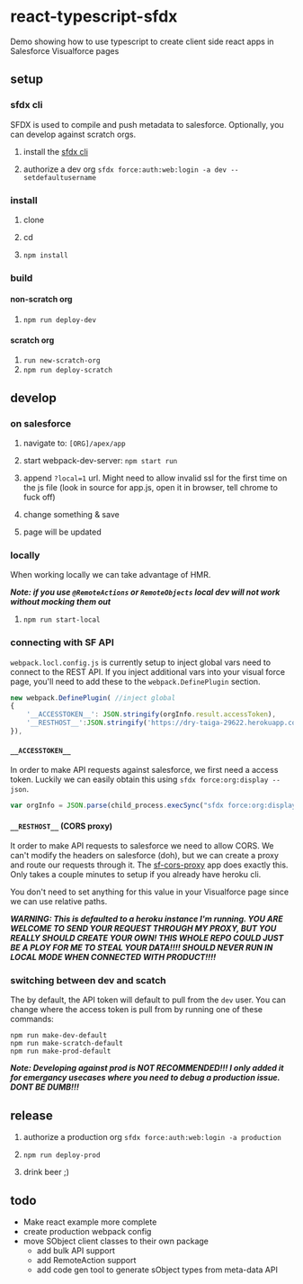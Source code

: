 # react-typescript-sfdx

Demo showing how to use typescript to create client side react apps in Salesforce Visualforce pages

## setup

### sfdx cli

SFDX is used to compile and push metadata to salesforce. Optionally, you can develop against scratch orgs.

1. install the [sfdx cli](https://developer.salesforce.com/tools/sfdxcli)

1. authorize a dev org `sfdx force:auth:web:login -a dev --setdefaultusername`

### install

1. clone

1. cd

1. `npm install`

### build

#### non-scratch org

1. `npm run deploy-dev`

#### scratch org

1. `run new-scratch-org`
1. `npm run deploy-scratch`

## develop

### on salesforce

1. navigate to: `[ORG]/apex/app`

1. start webpack-dev-server: `npm start run`

1. append `?local=1` url.  Might need to allow invalid ssl for the first time on the js file (look in source for app.js, open it in browser, tell chrome to fuck off)

1. change something & save

1. page will be updated

### locally

When working locally we can take advantage of HMR.

***Note: if you use `@RemoteActions` or `RemoteObjects` local dev will not work without mocking them out***

1. `npm run start-local`

### connecting with SF API

`webpack.locl.config.js` is currently setup to inject global vars need to connect to the REST API.  If you inject additional vars into your visual force page, you'll need to add these to the `webpack.DefinePlugin` section.

```javascript
new webpack.DefinePlugin( //inject global
{
    '__ACCESSTOKEN__': JSON.stringify(orgInfo.result.accessToken),
    '__RESTHOST__':JSON.stringify('https://dry-taiga-29622.herokuapp.com')
}),
```

#### `__ACCESSTOKEN__`

In order to make API requests against salesforce, we first need a access token.  Luckily we can easily obtain this using `sfdx force:org:display --json`.

```javascript
var orgInfo = JSON.parse(child_process.execSync("sfdx force:org:display --json").toString('utf8'));
```

#### `__RESTHOST__` (CORS proxy)

It order to make API requests to salesforce we need to allow CORS.  We can't modify the headers on salesforce (doh), but we can create a proxy and route our requests through it.
The [sf-cors-proxy](https://github.com/jamesward/sf-cors-proxy) app does exactly this. Only takes a couple minutes to setup if you already have heroku cli.

You don't need to set anything for this value in your Visualforce page since we can use relative paths.

***WARNING:  This is defaulted to a heroku instance I'm running.  YOU ARE WELCOME TO SEND YOUR REQUEST THROUGH MY PROXY, BUT YOU REALLY SHOULD CREATE YOUR OWN! THIS WHOLE REPO COULD JUST BE A PLOY FOR ME TO STEAL YOUR DATA!!!! SHOULD NEVER RUN IN LOCAL MODE WHEN CONNECTED WITH PRODUCT!!!!***

### switching between dev and scatch

The by default, the API token will default to pull from the `dev` user.  You can change where the access token is pull from by running one of these commands:

```
npm run make-dev-default
npm run make-scratch-default
npm run make-prod-default
```

***Note: Developing against prod is NOT RECOMMENDED!!! I only added it for emergancy usecases where you need to debug a production issue.  DONT BE DUMB!!!***

## release

1. authorize a production org `sfdx force:auth:web:login -a production`

1. `npm run deploy-prod`

1. drink beer ;)

## todo

- Make react example more complete
- create production webpack config
- move SObject client classes to their own package
  - add bulk API support
  - add RemoteAction support
  - add code gen tool to generate sObject types from meta-data API
